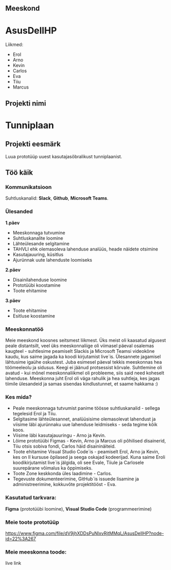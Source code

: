 ## Meeskond
# AsusDellHP

Liikmed:
- Erol
- Arno
- Kevin
- Carlos
- Eva
- Tiiu
- Marcus

## Projekti nimi
# Tunniplaan

## Projekti eesmärk
Luua prototüüp uuest kasutajasõbralikust tunniplaanist. 

## Töö käik

### Kommunikatsioon
Suhtluskanalid: **Slack**, **Github**, **Microsoft Teams**.

### Ülesanded
**1.päev**
- Meeskonnaga tutvumine
- Suhtluskanalite loomine
- Lähteülesande selgitamine
- TAHVLI ehk olemasoleva lahenduse analüüs, heade näidete otsimine
- Kasutajauuring, küsitlus
- Ajurünnak uute lahenduste loomiseks

**2.päev**
- Disainilahenduse loomine
- Prototüübi koostamine 
- Toote ehitamine

**3.päev**
- Toote ehitamine
- Esitluse koostamine

### Meeskonnatöö
Meie meeskond koosnes seitsmest liikmest. Üks meist oli kaasatud algusest peale distantsilt, veel üks meeskonnaliige oli viimasel päeval osalemas kaugteel - suhtlesime peamiselt Slackis ja Microsoft Teamsi videokõne kaudu, kus saime jagada ka koodi kirjutamist live´is. 
Ülesannete jagamisel lähtusime igaühe oskustest. 
Juba esimesel päeval tekkis meeskonnas hea töömeeleolu ja sidusus. Keegi ei jäänud protsessist kõrvale. Suhtlemine oli avatud - kui mõnel meeskonnaliikmel oli probleeme, siis said need koheselt lahenduse. Meeskonna juht Erol oli väga rahulik ja hea suhtleja, kes jagas tiimile ülesandeid ja samas sisendas kindlustunnet, et saame hakkama :)

### Kes mida?
- Peale meeskonnaga tutvumist panime töösse suhtluskanalid - sellega tegelesid Erol ja Tiiu.
- Selgitasime lähteülesannet, analüüsisime olemasolevat lahendust ja viisime läbi ajurünnaku uue lahenduse leidmiseks - seda tegime kõik koos.
- Viisime läbi kasutajauuringu - Arno ja Kevin.
- Lõime prototüübi Figmas - Kevin, Arno ja Marcus oli põhilised disainerid, Tiiu otsis sobiva fondi, Carlos häid disaininäiteid.
- Toote ehitamine Visual Studio Code´is - peamiselt Erol, Arno ja Kevin, kes on II kursuse õpilased ja seega oskajad kodeerijad. Kuna saime Eroli koodikirjutamist live´is jälgida, oli see Evale, Tiiule ja Carlosele suurepärane võimalus ka õppimiseks.
- Toote Zone keskkonda üles laadimine - Carlos.
- Tegevuste dokumenteerimine, GitHub´is issuede lisamine ja administreerimine, kokkuvõte projektitööst - Eva.

### Kasutatud tarkvara:
**Figma** (prototüübi loomine), **Visual Studio Code** (programmeerimine)

### Meie toote prototüüp

https://www.figma.com/file/dV9jhXDDsPuNlxvRjtMMqL/AsusDellHP?node-id=22%3A267

### Meie meeskonna toode:

live link






